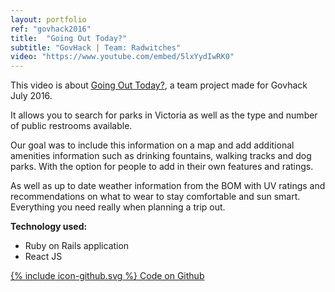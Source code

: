 ```yaml
---
layout: portfolio
ref: "govhack2016"
title:  "Going Out Today?"
subtitle: "GovHack | Team: Radwitches"
video: "https://www.youtube.com/embed/5lxYydIwRK0"
---
```


This video is about [Going Out Today?](http://goingouttoday.com/), a team project made for Govhack July 2016.

It allows you to search for parks in Victoria as well as the type and number of public restrooms available.

Our goal was to include this information on a map and add additional amenities information such as drinking fountains, walking tracks and dog parks. With the option for people to add in their own features and ratings.

As well as up to date weather information from the BOM with UV ratings and recommendations on what to wear to stay comfortable and sun smart. Everything you need really when planning a trip out.

**Technology used:**
 - Ruby on Rails application
 - React JS

[<span class="icon icon--github">{% include icon-github.svg %}</span> Code on Github](https://github.com/radwitches/going-out)
